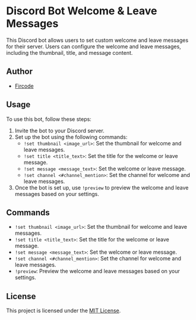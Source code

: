 # Discord Bot Welcome & Leave Messages

This Discord bot allows users to set custom welcome and leave messages for their server. Users can configure the welcome and leave messages, including the thumbnail, title, and message content.

## Author
- [Fircode](https://github.com/Fircode)

## Usage
To use this bot, follow these steps:

1. Invite the bot to your Discord server.
2. Set up the bot using the following commands:
    - `!set thumbnail <image_url>`: Set the thumbnail for welcome and leave messages.
    - `!set title <title_text>`: Set the title for the welcome or leave message.
    - `!set message <message_text>`: Set the welcome or leave message.
    - `!set channel <#channel_mention>`: Set the channel for welcome and leave messages.
3. Once the bot is set up, use `!preview` to preview the welcome and leave messages based on your settings.

## Commands
- `!set thumbnail <image_url>`: Set the thumbnail for welcome and leave messages.
- `!set title <title_text>`: Set the title for the welcome or leave message.
- `!set message <message_text>`: Set the welcome or leave message.
- `!set channel <#channel_mention>`: Set the channel for welcome and leave messages.
- `!preview`: Preview the welcome and leave messages based on your settings.

## License
This project is licensed under the [MIT License](LICENSE).
